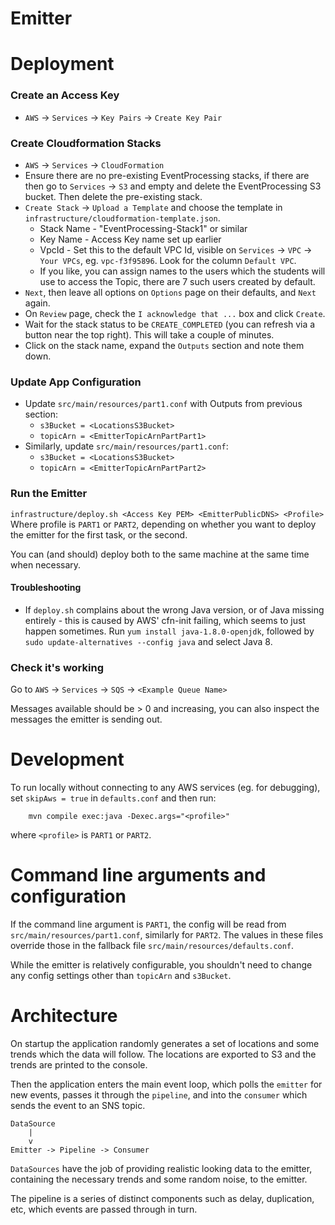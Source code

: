 Emitter
=======

# Deployment

### Create an Access Key
* `AWS` -> `Services` -> `Key Pairs` -> `Create Key Pair`

### Create Cloudformation Stacks
* `AWS` -> `Services` -> `CloudFormation` 
* Ensure there are no pre-existing EventProcessing stacks, if there are then go to `Services`
  -> `S3` and empty and delete the EventProcessing S3 bucket.  Then delete the pre-existing
  stack.
* `Create Stack` -> `Upload a Template` and choose the template in 
  `infrastructure/cloudformation-template.json`.
  * Stack Name - "EventProcessing-Stack1" or similar
  * Key Name - Access Key name set up earlier
  * VpcId - Set this to the default VPC Id, visible on `Services` -> `VPC` -> `Your VPCs`, 
    eg. `vpc-f3f95896`.  Look for the column `Default VPC`.
  * If you like, you can assign names to the users which the students will use to access the
    Topic, there are 7 such users created by default.  
* `Next`, then leave all options on `Options` page on their defaults, and `Next` again.
* On `Review` page, check the `I acknowledge that ...` box and click `Create`.
* Wait for the stack status to be `CREATE_COMPLETED` (you can refresh via a button near the top
  right).  This will take a couple of minutes.
* Click on the stack name, expand the `Outputs` section and note them down.

### Update App Configuration

* Update `src/main/resources/part1.conf` with Outputs from previous section:
  * `s3Bucket = <LocationsS3Bucket>` 
  * `topicArn = <EmitterTopicArnPartPart1>`
* Similarly, update `src/main/resources/part1.conf`:
  * `s3Bucket = <LocationsS3Bucket>` 
  * `topicArn = <EmitterTopicArnPartPart2>`

### Run the Emitter

`infrastructure/deploy.sh <Access Key PEM> <EmitterPublicDNS> <Profile>` 
Where profile is `PART1` or `PART2`, depending on whether you want to deploy the emitter
for the first task, or the second.  

You can (and should) deploy both to the same machine at the same time when necessary.

#### Troubleshooting

* If `deploy.sh` complains about the wrong Java version, or of Java missing entirely - 
  this is caused by AWS' cfn-init failing, which seems to just happen sometimes.  Run
  `yum install java-1.8.0-openjdk`, followed by `sudo update-alternatives --config java`
  and select Java 8.

### Check it's working

Go to `AWS` -> `Services` -> `SQS` -> `<Example Queue Name>`

Messages available should be > 0 and increasing, you can also inspect the messages the 
emitter is sending out.

# Development

To run locally without connecting to any AWS services (eg. for debugging), set 
`skipAws = true` in `defaults.conf` and then run:
        
        mvn compile exec:java -Dexec.args="<profile>"
 
where `<profile>` is `PART1` or `PART2`.   

# Command line arguments and configuration

If the command line argument is `PART1`, the config will be read from 
`src/main/resources/part1.conf`, similarly for `PART2`.  The values in these files override 
those in the fallback file `src/main/resources/defaults.conf`.

While the emitter is relatively configurable, you shouldn't need to change any config 
settings other than `topicArn` and `s3Bucket`.

# Architecture

On startup the application randomly generates a set of locations and some trends which the 
data will follow.  The locations are exported to S3 and the trends are printed to the console.  

Then the application enters the main event loop, which polls the `emitter` for new events, 
passes it through the `pipeline`, and into the `consumer` which sends the event to an SNS 
topic.

    DataSource 
        |
        v
    Emitter -> Pipeline -> Consumer

`DataSources` have the job of providing realistic looking data to the emitter, containing 
the necessary trends and some random noise, to the emitter.  

The pipeline is a series of distinct components such as delay, duplication, etc, which 
events are passed through in turn.
 